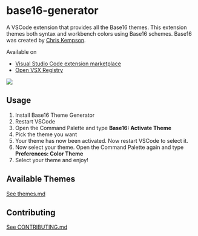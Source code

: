 # base16-generator

A VSCode extension that provides all the Base16 themes. This extension themes both syntax and workbench colors using Base16 schemes. Base16 was created by [Chris Kempson](https://github.com/chriskempson).

Available on
- [Visual Studio Code extension marketplace](https://marketplace.visualstudio.com/items?itemName=golf1052.base16-generator)
- [Open VSX Registry](https://open-vsx.org/extension/golf1052/base16-generator)

![](https://thumbs.gfycat.com/BriefEnlightenedAlligatorsnappingturtle-size_restricted.gif)

## Usage

1. Install Base16 Theme Generator
2. Restart VSCode
3. Open the Command Palette and type **Base16: Activate Theme**
4. Pick the theme you want
5. Your theme has now been activated. Now restart VSCode to select it.
6. Now select your theme. Open the Command Palette again and type **Preferences: Color Theme**
7. Select your theme and enjoy!

## Available Themes

[See themes.md](themes.md)

## Contributing

[See CONTRIBUTING.md](CONTRIBUTING.md)
